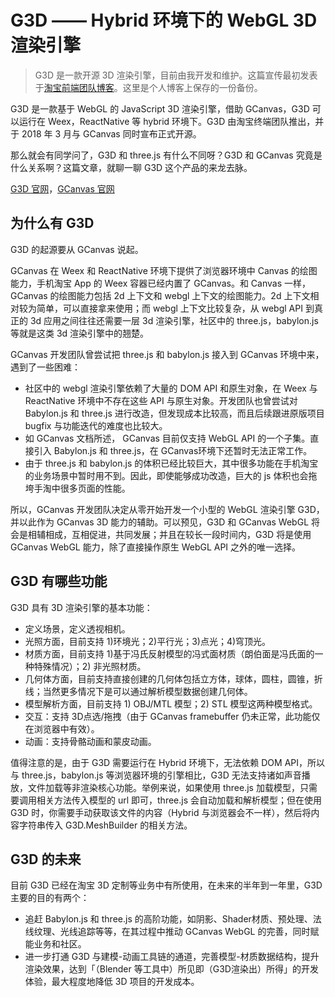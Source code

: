 # G3D —— Hybrid 环境下的 WebGL 3D 渲染引擎

> G3D 是一款开源 3D 渲染引擎，目前由我开发和维护。这篇宣传最初发表于[淘宝前端团队博客](http://taobaofed.org/blog/2018/03/05/intro-to-g3d/)。这里是个人博客上保存的一份备份。

G3D 是一款基于 WebGL 的 JavaScript 3D 渲染引擎，借助 GCanvas，G3D 可以运行在 Weex，ReactNative 等 hybrid 环境下。G3D 由淘宝终端团队推出，并于 2018 年 3 月与 GCanvas 同时宣布正式开源。

那么就会有同学问了，G3D 和 three.js 有什么不同呀？G3D 和 GCanvas 究竟是什么关系啊？这篇文章，就聊一聊 G3D 这个产品的来龙去脉。

[G3D 官网](https://alibaba.github.io/G3D/)，[GCanvas 官网](https://alibaba.github.io/GCanvas/)

## 为什么有 G3D

G3D 的起源要从 GCanvas 说起。

GCanvas 在 Weex 和 ReactNative 环境下提供了浏览器环境中 Canvas 的绘图能力，手机淘宝 App 的 Weex 容器已经内置了 GCanvas。和 Canvas 一样，GCanvas 的绘图能力包括 2d 上下文和 webgl 上下文的绘图能力。2d 上下文相对较为简单，可以直接拿来使用；而 webgl 上下文比较复杂，从 webgl API 到真正的 3d 应用之间往往还需要一层 3d 渲染引擎，社区中的 three.js，babylon.js 等就是这类 3d 渲染引擎中的翘楚。

GCanvas 开发团队曾尝试把 three.js 和 babylon.js 接入到 GCanvas 环境中来，遇到了一些困难：

* 社区中的 webgl 渲染引擎依赖了大量的 DOM API 和原生对象，在 Weex 与 ReactNative 环境中不存在这些 API 与原生对象。开发团队也曾尝试对 Babylon.js 和 three.js 进行改造，但发现成本比较高，而且后续跟进原版项目 bugfix 与功能迭代的难度也比较大。
* 如 GCanvas 文档所述， GCanvas 目前仅支持 WebGL API 的一个子集。直接引入 Babylon.js 和 three.js，在 GCanvas环境下还暂时无法正常工作。
* 由于 three.js 和 babylon.js 的体积已经比较巨大，其中很多功能在手机淘宝的业务场景中暂时用不到。因此，即使能够成功改造，巨大的 js 体积也会拖垮手淘中很多页面的性能。

所以，GCanvas 开发团队决定从零开始开发一个小型的 WebGL 渲染引擎 G3D，并以此作为 GCanvas 3D 能力的辅助。可以预见，G3D 和 GCanvas WebGL 将会是相辅相成，互相促进，共同发展；并且在较长一段时间内，G3D 将是使用 GCanvas WebGL 能力，除了直接操作原生 WebGL API 之外的唯一选择。

## G3D 有哪些功能

G3D 具有 3D 渲染引擎的基本功能：

* 定义场景，定义透视相机。
* 光照方面，目前支持 1)环境光；2)平行光；3)点光；4)穹顶光。
* 材质方面，目前支持 1)基于冯氏反射模型的冯式面材质（朗伯面是冯氏面的一种特殊情况）；2) 非光照材质。
* 几何体方面，目前支持直接创建的几何体包括立方体，球体，圆柱，圆锥，折线；当然更多情况下是可以通过解析模型数据创建几何体。
* 模型解析方面，目前支持 1) OBJ/MTL 模型；2) STL 模型这两种模型格式。
* 交互：支持 3D点选/拖拽（由于 GCanvas framebuffer 仍未正常，此功能仅在浏览器中有效）。
* 动画：支持骨骼动画和蒙皮动画。

值得注意的是，由于 G3D 需要运行在 Hybrid 环境下，无法依赖 DOM API，所以与 three.js，babylon.js 等浏览器环境的引擎相比，G3D 无法支持诸如声音播放，文件加载等非渲染核心功能。举例来说，如果使用 three.js 加载模型，只需要调用相关方法传入模型的 url 即可，three.js 会自动加载和解析模型；但在使用 G3D 时，你需要手动获取该文件的内容（Hybrid 与浏览器会不一样），然后将内容字符串传入 G3D.MeshBuilder 的相关方法。

## G3D 的未来

目前 G3D 已经在淘宝 3D 定制等业务中有所使用，在未来的半年到一年里，G3D 主要的目的有两个：

* 追赶 Babylon.js 和 three.js 的高阶功能，如阴影、Shader材质、预处理、法线纹理、光线追踪等等，在其过程中推动 GCanvas WebGL 的完善，同时赋能业务和社区。
* 进一步打通 G3D 与建模-动画工具链的通道，完善模型-材质数据结构，提升渲染效果，达到「（Blender 等工具中）所见即（G3D渲染出）所得」的开发体验，最大程度地降低 3D 项目的开发成本。